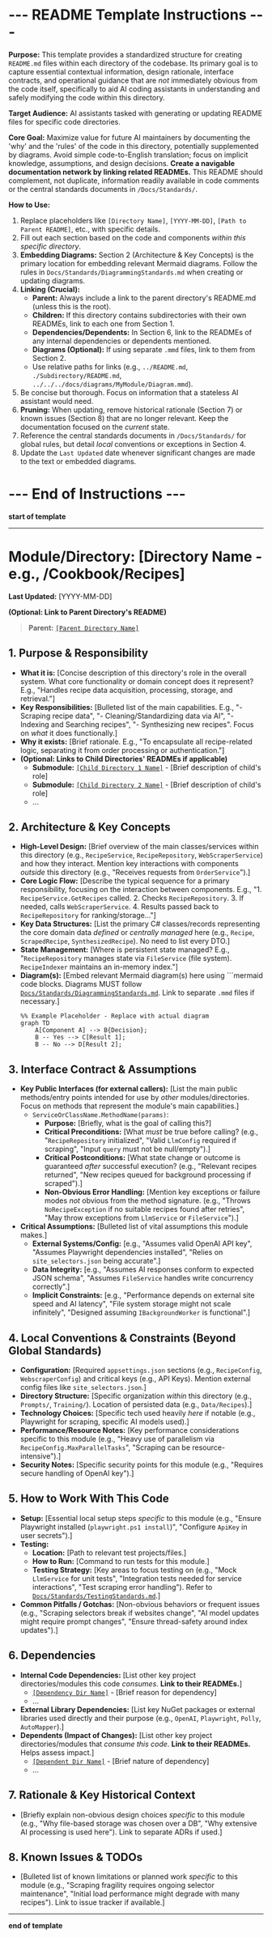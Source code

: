 # --- README Template Instructions ---

**Purpose:** This template provides a standardized structure for creating `README.md` files within each directory of the codebase. Its primary goal is to capture essential contextual information, design rationale, interface contracts, and operational guidance that are *not* immediately obvious from the code itself, specifically to aid AI coding assistants in understanding and safely modifying the code within this directory.

**Target Audience:** AI assistants tasked with generating or updating README files for specific code directories.

**Core Goal:** Maximize value for future AI maintainers by documenting the 'why' and the 'rules' of the code in this directory, potentially supplemented by diagrams. Avoid simple code-to-English translation; focus on implicit knowledge, assumptions, and design decisions. **Create a navigable documentation network by linking related READMEs.** This README should complement, not duplicate, information readily available in code comments or the central standards documents in `/Docs/Standards/`.

**How to Use:**
1.  Replace placeholders like `[Directory Name]`, `[YYYY-MM-DD]`, `[Path to Parent README]`, etc., with specific details.
2.  Fill out each section based on the code and components *within this specific directory*.
3.  **Embedding Diagrams:** Section 2 (Architecture & Key Concepts) is the primary location for embedding relevant Mermaid diagrams. Follow the rules in `Docs/Standards/DiagrammingStandards.md` when creating or updating diagrams.
4.  **Linking (Crucial):**
    * **Parent:** Always include a link to the parent directory's README.md (unless this is the root).
    * **Children:** If this directory contains subdirectories with their own READMEs, link to each one from Section 1.
    * **Dependencies/Dependents:** In Section 6, link to the READMEs of any internal dependencies or dependents mentioned.
    * **Diagrams (Optional):** If using separate `.mmd` files, link to them from Section 2.
    * Use relative paths for links (e.g., `../README.md`, `./Subdirectory/README.md`, `../../../docs/diagrams/MyModule/Diagram.mmd`).
5.  Be concise but thorough. Focus on information that a stateless AI assistant would need.
6.  **Pruning:** When updating, remove historical rationale (Section 7) or known issues (Section 8) that are no longer relevant. Keep the documentation focused on the *current* state.
7.  Reference the central standards documents in `/Docs/Standards/` for global rules, but detail *local* conventions or exceptions in Section 4.
8.  Update the `Last Updated` date whenever significant changes are made to the text or embedded diagrams.

# --- End of Instructions ---

**start of template**

---

# Module/Directory: [Directory Name - e.g., /Cookbook/Recipes]

**Last Updated:** [YYYY-MM-DD]

**(Optional: Link to Parent Directory's README)**
> **Parent:** [`[Parent Directory Name]`]([../path/to/parent/README.md])

## 1. Purpose & Responsibility

* **What it is:** [Concise description of this directory's role in the overall system. What core functionality or domain concept does it represent? E.g., "Handles recipe data acquisition, processing, storage, and retrieval."]
* **Key Responsibilities:** [Bulleted list of the main capabilities. E.g., "- Scraping recipe data", "- Cleaning/Standardizing data via AI", "- Indexing and Searching recipes", "- Synthesizing new recipes". Focus on *what* it does functionally.]
* **Why it exists:** [Brief rationale. E.g., "To encapsulate all recipe-related logic, separating it from order processing or authentication."]
* **(Optional: Links to Child Directories' READMEs if applicable)**
    * **Submodule:** [`[Child Directory 1 Name]`](./[ChildDir1]/README.md) - [Brief description of child's role]
    * **Submodule:** [`[Child Directory 2 Name]`](./[ChildDir2]/README.md) - [Brief description of child's role]
    * ...

## 2. Architecture & Key Concepts

* **High-Level Design:** [Brief overview of the main classes/services within this directory (e.g., `RecipeService`, `RecipeRepository`, `WebScraperService`) and how they interact. Mention key interactions with components *outside* this directory (e.g., "Receives requests from `OrderService`").]
* **Core Logic Flow:** [Describe the typical sequence for a primary responsibility, focusing on the interaction between components. E.g., "1. `RecipeService.GetRecipes` called. 2. Checks `RecipeRepository`. 3. If needed, calls `WebScraperService`. 4. Results passed back to `RecipeRepository` for ranking/storage..."]
* **Key Data Structures:** [List the primary C# classes/records representing the core domain data *defined* or *centrally managed* here (e.g., `Recipe`, `ScrapedRecipe`, `SynthesizedRecipe`). No need to list every DTO.]
* **State Management:** [Where is persistent state managed? E.g., "`RecipeRepository` manages state via `FileService` (file system). `RecipeIndexer` maintains an in-memory index."]
* **Diagram(s):** [Embed relevant Mermaid diagram(s) here using ```mermaid code blocks. Diagrams MUST follow [`Docs/Standards/DiagrammingStandards.md`](../Standards/DiagrammingStandards.md). Link to separate `.mmd` files if necessary.]
    ```mermaid
    %% Example Placeholder - Replace with actual diagram
    graph TD
        A[Component A] --> B{Decision};
        B -- Yes --> C[Result 1];
        B -- No --> D[Result 2];
    ```

## 3. Interface Contract & Assumptions

* **Key Public Interfaces (for external callers):** [List the main public methods/entry points intended for use by *other* modules/directories. Focus on methods that represent the module's main capabilities.]
    * `ServiceOrClassName.MethodName(params)`:
        * **Purpose:** [Briefly, what is the goal of calling this?]
        * **Critical Preconditions:** [What *must* be true before calling? (e.g., "`RecipeRepository` initialized", "Valid `LlmConfig` required if scraping", "Input `query` must not be null/empty").]
        * **Critical Postconditions:** [What state change or outcome is guaranteed *after* successful execution? (e.g., "Relevant recipes returned", "New recipes queued for background processing if scraped").]
        * **Non-Obvious Error Handling:** [Mention key exceptions or failure modes *not* obvious from the method signature. (e.g., "Throws `NoRecipeException` if no suitable recipes found after retries", "May throw exceptions from `LlmService` or `FileService`").]
* **Critical Assumptions:** [Bulleted list of vital assumptions this module makes.]
    * **External Systems/Config:** [e.g., "Assumes valid OpenAI API key", "Assumes Playwright dependencies installed", "Relies on `site_selectors.json` being accurate".]
    * **Data Integrity:** [e.g., "Assumes AI responses conform to expected JSON schema", "Assumes `FileService` handles write concurrency correctly".]
    * **Implicit Constraints:** [e.g., "Performance depends on external site speed and AI latency", "File system storage might not scale infinitely", "Designed assuming `IBackgroundWorker` is functional".]

## 4. Local Conventions & Constraints (Beyond Global Standards)

* **Configuration:** [Required `appsettings.json` sections (e.g., `RecipeConfig`, `WebscraperConfig`) and critical keys (e.g., API Keys). Mention external config files like `site_selectors.json`.]
* **Directory Structure:** [Specific organization *within* this directory (e.g., `Prompts/`, `Training/`). Location of persisted data (e.g., `Data/Recipes`).]
* **Technology Choices:** [Specific tech used heavily *here* if notable (e.g., Playwright for scraping, specific AI models used).]
* **Performance/Resource Notes:** [Key performance considerations specific to this module (e.g., "Heavy use of parallelism via `RecipeConfig.MaxParallelTasks`", "Scraping can be resource-intensive").]
* **Security Notes:** [Specific security points for this module (e.g., "Requires secure handling of OpenAI key").]

## 5. How to Work With This Code

* **Setup:** [Essential local setup steps *specific* to this module (e.g., "Ensure Playwright installed (`playwright.ps1 install`)", "Configure `ApiKey` in user secrets").]
* **Testing:**
    * **Location:** [Path to relevant test projects/files.]
    * **How to Run:** [Command to run tests for this module.]
    * **Testing Strategy:** [Key areas to focus testing on (e.g., "Mock `LlmService` for unit tests", "Integration tests needed for service interactions", "Test scraping error handling"). Refer to [`Docs/Standards/TestingStandards.md`](../Standards/TestingStandards.md).]
* **Common Pitfalls / Gotchas:** [Non-obvious behaviors or frequent issues (e.g., "Scraping selectors break if websites change", "AI model updates might require prompt changes", "Ensure thread-safety around index updates").]

## 6. Dependencies

* **Internal Code Dependencies:** [List other key project directories/modules this code *consumes*. **Link to their READMEs.**]
    * [`[Dependency Dir Name]`]([../path/to/dependency/README.md]) - [Brief reason for dependency]
    * ...
* **External Library Dependencies:** [List key NuGet packages or external libraries used directly and their purpose (e.g., `OpenAI`, `Playwright`, `Polly`, `AutoMapper`).]
* **Dependents (Impact of Changes):** [List other key project directories/modules that *consume this code*. **Link to their READMEs.** Helps assess impact.]
    * [`[Dependent Dir Name]`]([../path/to/dependent/README.md]) - [Brief nature of dependency]
    * ...

## 7. Rationale & Key Historical Context

* [Briefly explain non-obvious design choices *specific* to this module (e.g., "Why file-based storage was chosen over a DB", "Why extensive AI processing is used here"). Link to separate ADRs if used.]

## 8. Known Issues & TODOs

* [Bulleted list of known limitations or planned work *specific* to this module (e.g., "Scraping fragility requires ongoing selector maintenance", "Initial load performance might degrade with many recipes"). Link to issue tracker if available.]

---

**end of template**
